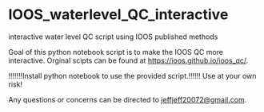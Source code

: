 # IOOS_waterlevel_QC_interactive
interactive water level QC script using IOOS published methods

Goal of this python notebook script is to make the IOOS QC more interactive.
Orginal scipts can be found at https://ioos.github.io/ioos_qc/. 

!!!!!!!Install python notebook to use the provided script.!!!!!!
Use at your own risk!

Any questions or concerns can be directed to jeffjeff20072@gmail.com.
